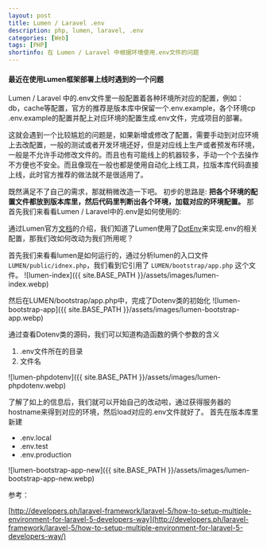 ```yaml
---
layout: post
title: Lumen / Laravel .env
description: php, lumen, laravel, .env
categories: [Web]
tags: [PHP]
shortinfo: 在 Lumen / Laravel 中根据环境使用.env文件的问题
---
```


#### **最近在使用Lumen框架部署上线时遇到的一个问题**
Lumen / Laravel 中的.env文件里一般配置着各种环境所对应的配置，例如：db，cache等配置，官方的推荐是版本库中保留一个.env.example，各个环境cp .env.example的配置并配上对应环境的配置生成.env文件，完成项目的部署。

这就会遇到一个比较尴尬的问题是，如果新增或修改了配置，需要手动到对应环境上去改配置，一般的测试或者开发环境还好，但是对应线上生产或者预发布环境，一般是不允许手动修改文件的。而且也有可能线上的机器较多，手动一个个去操作不方便也不安全。而且像现在一般也都是使用自动化上线工具，拉版本库代码直接上线，此时官方推荐的做法就不是很适用了。

既然满足不了自己的需求，那就稍微改造一下吧。
初步的思路是: **把各个环境的配置文件都放到版本库里，然后代码里判断出各个环境，加载对应的环境配置。**
那首先我们来看看Lumen / Laravel中的.env是如何使用的:

通过Lumen官方[文档](https://lumen.laravel.com/docs/5.2/configuration)的介绍，我们知道了Lumen使用了[DotEnv](https://github.com/vlucas/phpdotenv)来实现.env的相关配置，那我们改如何改动为我们所用呢？

首先我们来看看lumen是如何运行的，通过分析lumen的入口文件```LUMEN/public/idnex.php```，我们看到它引用了 ```LUMEN/bootstrap/app.php``` 这个文件。
![lumen-index]({{ site.BASE_PATH }}/assets/images/lumen-index.webp)

然后在LUMEN/bootstrap/app.php中，完成了Dotenv类的初始化
![lumen-bootstrap-app]({{ site.BASE_PATH }}/assets/images/lumen-bootstrap-app.webp)

通过查看Dotenv类的源码，我们可以知道构造函数的俩个参数的含义

1. .env文件所在的目录
2. 文件名

![lumen-phpdotenv]({{ site.BASE_PATH }}/assets/images/lumen-phpdotenv.webp)

了解了如上的信息后，我们就可以开始自己的改动啦，通过获得服务器的hostname来得到对应的环境，然后load对应的.env文件就好了。
首先在版本库里新建

- .env.local
- .env.test
- .env.production

![lumen-bootstrap-app-new]({{ site.BASE_PATH }}/assets/images/lumen-bootstrap-app-new.webp)

参考：

[http://developers.ph/laravel-framework/laravel-5/how-to-setup-multiple-environment-for-laravel-5-developers-way](http://developers.ph/laravel-framework/laravel-5/how-to-setup-multiple-environment-for-laravel-5-developers-way/)
